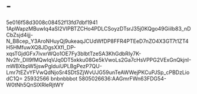 # -
5e016f58d3008c08452f13fd7dbf1941
1ApWapzMBuwIq4aSI2VIPBTZCHo4PDLCSoyzDTsrJ35j0KQgo49Giilb83_nDCbZsjd4ijj-N_B8cep_Y3AroNHuyQj9ukeaqJCUdWfDP8FFR4PTEeD7nZO4X3GT7t1ZT4H5HMfuwXQ8JDgsXXfI_DP-xqsTGjdGFx7ivxrWQo1OE7Fy3bIbtTzeSA3KhGdbRIy7K-Nv2fr_DlI9fMQwIqVJq0DT5xkku08Ge5kVwoLs2Ga7cHsVPPG2VExGnQkjnI-mWBXbpW5jswPglduiUPLBgPezP7QU-Lmr7tEZvYFVwQdNjoSr4SDtSZjWvUJG59unTeAWWejPKCuPJSp_cPBDzLiodC1Q=
25932566
bnbnbbbot
5805026636:AAGmrFWn63FDG54-W0tNh5QnSlXRleRjtWY
